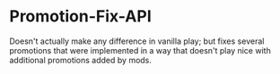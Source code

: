# Promotion-Fix-API
Doesn't actually make any difference in vanilla play; but fixes several promotions that were implemented in a way that doesn't play nice with additional promotions added by mods.
